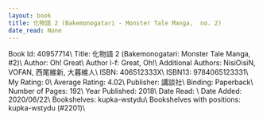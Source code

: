 ```yaml
---
layout: book
title: 化物語 2 (Bakemonogatari - Monster Tale Manga,  no. 2)
date_read: None
---
```


Book Id: 40957714\ 
Title: 化物語 2 (Bakemonogatari: Monster Tale Manga, #2)\ 
Author: Oh! Great\ 
Author l-f: Great, Oh!\ 
Additional Authors: NisiOisiN, VOFAN, 西尾維新, 大暮維人\ 
ISBN: 406512333X\ 
ISBN13: 9784065123331\ 
My Rating: 0\ 
Average Rating: 4.02\ 
Publisher: 講談社\ 
Binding: Paperback\ 
Number of Pages: 192\ 
Year Published: 2018\ 
Date Read: \ 
Date Added: 2020/06/22\ 
Bookshelves: kupka-wstydu\ 
Bookshelves with positions: kupka-wstydu (#2201)\ 

